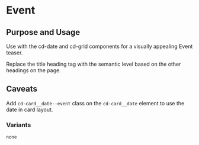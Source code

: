 # Event

## Purpose and Usage
Use with the cd-date and cd-grid components for a visually appealing Event
teaser.

Replace the title heading tag with the semantic level based on the other headings on the page.

## Caveats
Add `cd-card__date--event` class on the `cd-card__date` element to use the date
in card layout.

### Variants

```
none

```
